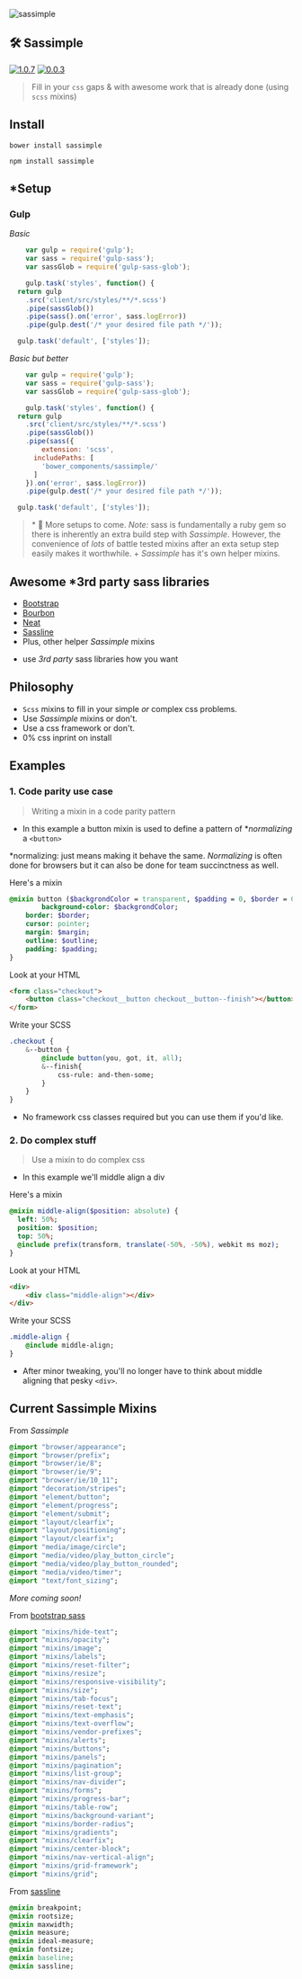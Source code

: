 ![sassimple](https://raw.githubusercontent.com/yowainwright/sassimple/master/page/sassimple-1000.svg)

<!-- https://cloud.githubusercontent.com/assets/1074042/18115410/166c989e-6ef4-11e6-85ef-6e5cf28ebe1b.jpg -->

## 🛠 Sassimple

[![1.0.7](https://badge.fury.io/js/sassimple.svg)](https://badge.fury.io/js/sassimple)
[![0.0.3](https://badge.fury.io/bo/sassimple.svg)](https://badge.fury.io/bo/sassimple)

> Fill in your `css` gaps & with awesome work that is already done (using `scss` mixins)

## Install

`bower install sassimple`

`npm install sassimple`

## *Setup

### Gulp

*Basic*

```javascript
	var gulp = require('gulp');
	var sass = require('gulp-sass');
	var sassGlob = require('gulp-sass-glob');

	gulp.task('styles', function() {
  return gulp
    .src('client/src/styles/**/*.scss')
    .pipe(sassGlob())
    .pipe(sass().on('error', sass.logError))
    .pipe(gulp.dest('/* your desired file path */'));

  gulp.task('default', ['styles']);

```

*Basic but better*

```javascript
	var gulp = require('gulp');
	var sass = require('gulp-sass');
	var sassGlob = require('gulp-sass-glob');

	gulp.task('styles', function() {
  return gulp
    .src('client/src/styles/**/*.scss')
    .pipe(sassGlob())
    .pipe(sass({
    	extension: 'scss',
      includePaths: [
        'bower_components/sassimple/'
      ]
    }).on('error', sass.logError))
    .pipe(gulp.dest('/* your desired file path */'));

  gulp.task('default', ['styles']);

```
> \* 📌 More setups to come. *Note:* sass is fundamentally a ruby gem so there is inherently an extra build step with *Sassimple*. However, the convenience of _lots_ of battle tested mixins after an exta setup step easily makes it worthwhile. + *Sassimple* has it's own helper mixins.

## Awesome *3rd party sass libraries

- [Bootstrap](http://getbootstrap.com/)
- [Bourbon](http://bourbon.io/)
- [Neat](http://neat.bourbon.io/)
- [Sassline](https://sassline.com/)
- Plus, other helper _Sassimple_ mixins

* use _3rd party_ sass libraries how you want

## Philosophy

- `Scss` mixins to fill in your simple _or_ complex css problems.
- Use _Sassimple_ mixins or don't.
- Use a css framework or don't.
- 0% css inprint on install

## Examples

### 1. Code parity use case

> Writing a mixin in a code parity pattern

- In this example a button mixin is used to define a pattern of *_normalizing_ a `<button>`

*normalizing: just means making it behave the same. _Normalizing_ is often done for browsers but it can also be done for team succinctness as well.  

Here's a mixin
```sass
@mixin button ($backgrondColor = transparent, $padding = 0, $border = 0, $margin = 0, $outline: 0, $padding = 0) {
		background-color: $backgrondColor;
    border: $border;
    cursor: pointer;
    margin: $margin;
    outline: $outline;
    padding: $padding;
}

```

Look at your HTML
```html
<form class="checkout">
    <button class="checkout__button checkout__button--finish"></button>
</form>
```

Write your SCSS
```sass
.checkout {
	&--button {
		@include button(you, got, it, all);
		&--finish{
			css-rule: and-then-some;
		}
	}
}
```
- No framework css classes required but you can use them if you'd like.

### 2. Do complex stuff 

> Use a mixin to do complex css

- In this example we'll middle align a div 

Here's a mixin
```sass
@mixin middle-align($position: absolute) {
  left: 50%;
  position: $position;
  top: 50%;
  @include prefix(transform, translate(-50%, -50%), webkit ms moz);
} 
```

Look at your HTML
```html
<div>
	<div class="middle-align"></div>
</div>
```

Write your SCSS
```sass
.middle-align {
	@include middle-align;
}
```
- After minor tweaking, you'll no longer have to think about middle aligning that pesky `<div>`.
## Current Sassimple Mixins

From *Sassimple*

```sass
@import "browser/appearance";
@import "browser/prefix";
@import "browser/ie/8";
@import "browser/ie/9";
@import "browser/ie/10_11";
@import "decoration/stripes";
@import "element/button";
@import "element/progress";
@import "element/submit";
@import "layout/clearfix";
@import "layout/positioning";
@import "layout/clearfix";
@import "media/image/circle";
@import "media/video/play_button_circle";
@import "media/video/play_button_rounded";
@import "media/video/timer";
@import "text/font_sizing";

```
*More coming soon!*

From [bootstrap sass](https://github.com/twbs/bootstrap-sass)

```sass
@import "mixins/hide-text";
@import "mixins/opacity";
@import "mixins/image";
@import "mixins/labels";
@import "mixins/reset-filter";
@import "mixins/resize";
@import "mixins/responsive-visibility";
@import "mixins/size";
@import "mixins/tab-focus";
@import "mixins/reset-text";
@import "mixins/text-emphasis";
@import "mixins/text-overflow";
@import "mixins/vendor-prefixes";
@import "mixins/alerts";
@import "mixins/buttons";
@import "mixins/panels";
@import "mixins/pagination";
@import "mixins/list-group";
@import "mixins/nav-divider";
@import "mixins/forms";
@import "mixins/progress-bar";
@import "mixins/table-row";
@import "mixins/background-variant";
@import "mixins/border-radius";
@import "mixins/gradients";
@import "mixins/clearfix";
@import "mixins/center-block";
@import "mixins/nav-vertical-align";
@import "mixins/grid-framework";
@import "mixins/grid";

```

From [sassline](https://sassline.com/)

```sass
@mixin breakpoint;
@mixin rootsize;
@mixin maxwidth;
@mixin measure;
@mixin ideal-measure;
@mixin fontsize;
@mixin baseline;
@mixin sassline;

```
